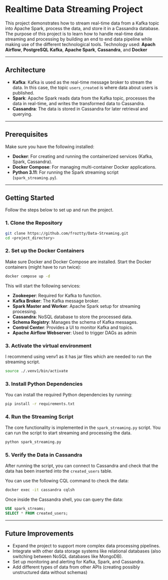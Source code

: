 # Realtime Data Streaming Project

This project demonstrates how to stream real-time data from a Kafka topic into Apache Spark, process the data, and store it in a Cassandra database. 
The purpose of this project is to learn how to handle real-time data streaming and processing by building an end to end data pipeline while making use of the different technological tools. 
Technology used: **Apach Airflow**, **PostgreSQL** **Kafka**, **Apache Spark**, **Cassandra**, and **Docker** 

---

## Architecture

- **Kafka**: Kafka is used as the real-time message broker to stream the data. In this case, the topic `users_created` is where data about users is published.
- **Spark**: Apache Spark reads data from the Kafka topic, processes the data in real-time, and writes the transformed data to Cassandra.
- **Cassandra**: The data is stored in Cassandra for later retrieval and querying.

---

## Prerequisites

Make sure you have the following installed:

- **Docker**: For creating and running the containerized services (Kafka, Spark, Cassandra).
- **Docker Compose**: For managing multi-container Docker applications.
- **Python 3.11**: For running the Spark streaming script (`spark_streaming.py`).

---

## Getting Started

Follow the steps below to set up and run the project.

### 1. Clone the Repository

```bash
git clone https://github.com/froztty/Data-Streaming.git
cd <project_directory>
```

### 2. Set up the Docker Containers

Make sure Docker and Docker Compose are installed.
Start the Docker containers (might have to run twice):

```bash
docker compose up -d
```

This will start the following services:

- **Zookeeper**: Required for Kafka to function.
- **Kafka Broker**: The Kafka message broker.
- **Spark Master and Worker**: Apache Spark setup for streaming processing.
- **Cassandra**: NoSQL database to store the processed data.
- **Schema Registry**: Manages the schema of Kafka messages.
- **Control Center**: Provides a UI to monitor Kafka and topics.
- **Apache Airflow Webserver**: Used to trigger DAGs as admin

### 3. Activate the virtual environment

I recommend using venv1 as it has jar files which are needed to run the streaming script.

```bash
source ./.venv1/bin/activate
```

### 3. Install Python Dependencies

You can install the required Python dependencies by running:

```bash
pip install -r requirements.txt
```

### 4. Run the Streaming Script

The core functionality is implemented in the `spark_streaming.py` script. You can run the script to start streaming and processing the data.

```bash
python spark_streaming.py
```

### 5. Verify the Data in Cassandra

After running the script, you can connect to Cassandra and check that the data has been inserted into the `created_users` table.

You can use the following CQL command to check the data:

```bash
docker exec -it cassandra cqlsh
```

Once inside the Cassandra shell, you can query the data:

```sql
USE spark_streams;
SELECT * FROM created_users;
```

---

## Future Improvements

- Expand the project to support more complex data processing pipelines.
- Integrate with other data storage systems like relational databases (also switching between NoSQL databases like MongoDB).
- Set up monitoring and alerting for Kafka, Spark, and Cassandra.
- Add different types of data from other APIs (creating possibly unstructured data without schemas)
